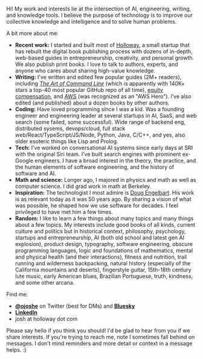 Hi! My work and interests lie at the intersection of AI, engineering, writing, and knowledge tools. I believe the purpose of technology is to improve our collective knowledge and intelligence and to solve human problems.

A bit more about me:

- **Recent work:** I started and built most of [Holloway](https://www.holloway.com/catalog), a small startup that has rebuilt the digital book publishing process with dozens of in-depth, web-based guides in entrepreneurship, creativity, and personal growth. We also publish print books. I love to talk to authors, experts, and anyone who cares about sharing high-value knowledge.
- **Writing:** I've written and edited few popular guides (2M+ readers), including [*The Art of Command Line*](https://github.com/jlevy/the-art-of-command-line) (which is apparently with 140K+ stars a top-40 most popular GitHub repo of all time), [equity compensation](https://www.holloway.com/g/equity-compensation), and [AWS](https://github.com/open-guides/og-aws) (was recognized as an "AWS Hero"). I’ve also edited (and published) about a dozen books by other authors.
- **Coding:** Have loved programming since I was a kid. Was a founding engineer and engineering leader at several startups in AI, SaaS, and web search (some failed, some successful). Wide range of backend eng, distributed sysems, devops/cloud, full stack web/React/TypeScript/JS/Node, Python, Java, C/C++, and yes, also older esoteric things like Lisp and Prolog.
- **Tech:** I’ve worked on conversational AI systems since early days at SRI with the original Siri team. I’ve built search engines with prominent ex-Google engineers. I have a broad interest in the theory, the practice, and the human elements of software engineering, and the history of software and AI.
- **Math and science:** Longer ago, I majored in physics and math as well as computer science. I did grad work in math at Berkeley. 
- **Inspiration:** The technologist I most admire is [Doug Engelbart](https://en.wikipedia.org/wiki/Douglas_Engelbart). His work is as relevant today as it was 50 years ago. By sharing a vision of what was possible, he shaped how we use software for decades. I feel privileged to have met him a few times.
- **Random:** I like to learn a few things about many topics and many things about a few topics. My interests include good books of all kinds, current culture and politics but in historical context, philosophy, psychology, startups and entrepreneurship, AI (both old school and latest gen AI explosion), product design, typography, software engineering, obscure programming languages, logic and foundations of mathematics,  mental and physical health (and their interactions), fitness and nutrition, trail running and wilderness backpacking, natural history (especially of the California mountains and deserts), fingerstyle guitar, 15th-18th century lute music, early American blues, Brazilian Portuguese, truth, kindness, and some other arcana.

Find me:
- [**@ojoshe**](https://twitter.com/ojoshe) on Twitter (best for DMs) and [**Bluesky**](https://bsky.app/profile/ojoshe.bsky.social)
- [**LinkedIn**](https://www.linkedin.com/in/jlevy/)
- josh at holloway dot com

Please say hello if you think you should! I'd be glad to hear from you if we share interests.
If you're trying to reach me, note I sometimes fall behind on messages. I don't mind reminders and more detail or context in a message helps. :)
